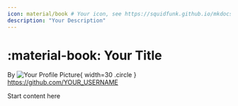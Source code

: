 ```yaml
---
icon: material/book # Your icon, see https://squidfunk.github.io/mkdocs-material/reference/icons-emojis/
description: "Your Description"
---
```


<!-- The top-level header *must* look like this (uses the same icon defined in the frontmatter)-->

# :material-book: Your Title

By ![Your Profile Picture](https://github.com/YOUR_USERNAME.png){ width=30 .circle } https://github.com/YOUR_USERNAME

<!-- you can also paste a gitlab.com, blendOS gitlab, bitbucket or 𝕏 profile link here, or make a Markdown link of this format:

[@Your_Username](link-to-site-or-profile)

The image can also be a local one, store it in docs/assets/img/guides

![Your Profile Picture](../assets/img/guides/your_picture.png)

-->

Start content here
